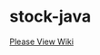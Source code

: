 # stock-java

[Please View Wiki][stock-java-page]

[stock-java-page]: <https://github.com/HsuanYuLee/stock-java/wiki>
